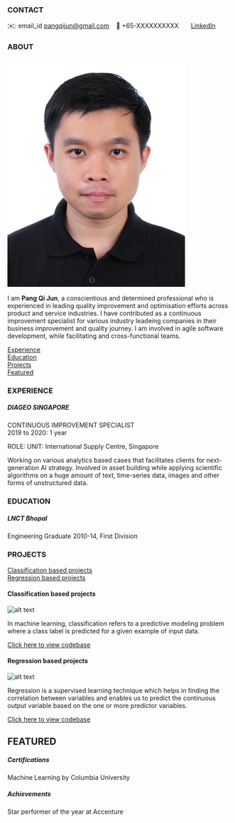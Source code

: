 <!-- CONTACT Section Starts -->
### CONTACT

<!-- Add your details -->
✉️: email_id pangqijun@gmail.com 
&nbsp;&nbsp; 📲 +65-XXXXXXXXXX
&nbsp;&nbsp;&nbsp;&nbsp;&nbsp; [LinkedIn](https://www.linkedin.com/in/qi-jun-pang/) 

<!-- CONTACT Section Ends -->

<!-- ABOUT Section Starts -->
### ABOUT
<!-- Add link to your picture -->

![alt text](https://github.com/pangqj/Pang_Qi_Jun/blob/main/Pang%20Qi%20Jun_1.jpg?raw=true)

<!-- Add your details -->

I am __Pang Qi Jun__, a conscientious and determined professional who is experienced in leading quality improvement and optimisation efforts across product and service industries. I have contributed as a continuous improvement specialist for various industry leadeing companies in their business improvement and quality journey. I am involved in agile software development, while facilitating and cross-functional teams.


<!-- Add link to the sections -->
[Experience](#experience) <br>
[Education](#education) <br>
[Projects](#projects) <br>
[Featured](#featured) <br> 

<!-- ABOUT Section Ends -->

<!-- EXPERIENCE Section Starts -->
### EXPERIENCE
<!-- Add your details -->
##### DIAGEO SINGAPORE
CONTINUOUS IMPROVEMENT SPECIALIST<br>
2019 to 2020: 1 year

ROLE: 
UNIT: International Supply Centre, Singapore

Working on various analytics based cases that facilitates clients for next-generation AI strategy. Involved in asset building while applying scientific algorithms on a huge amount of text, time-series data, images and other forms of unstructured data.

<!-- EXPERIENCE Section Ends -->

<!-- EDUCATION Section Starts -->
### EDUCATION
<!-- Add your details -->
##### LNCT Bhopal
Engineering Graduate 2010-14, First Division

<!-- EDUCATION Section Ends -->

<!-- PROJECTS Section Starts -->
### PROJECTS
<!-- Add your details -->

[Classification based projects](#classification-based-projects) <br>
[Regression based projects](#regression-based-projects) <br>

<!-- Add your details -->

#### Classification based projects
![alt text](https://raw.githubusercontent.com/krvishwesh54/Kumar-Vishwesh/main/images/Classification.png)

In machine learning, classification refers to a predictive modeling problem where a class label is predicted for a given example of input data.

[Click here to view codebase](https://github.com/krvishwesh54/DataScience_DeepLearning_MachineLearning/tree/master/Classification)

#### Regression based projects
![alt text](https://raw.githubusercontent.com/krvishwesh54/Kumar-Vishwesh/main/images/Regression.jpg)

Regression is a supervised learning technique which helps in finding the correlation between variables and enables us to predict the continuous output variable based on the one or more predictor variables.

[Click here to view codebase](https://github.com/krvishwesh54/DataScience_DeepLearning_MachineLearning/tree/master/Regression)

<!-- PROJECTS Section Ends -->

<!-- FEATURED Section Starts -->
## FEATURED
<!-- Add your details -->
##### Certifications
Machine Learning by Columbia University

##### Achievements
Star performer of the year at Accenture
<!-- FEATURED Section Ends -->
